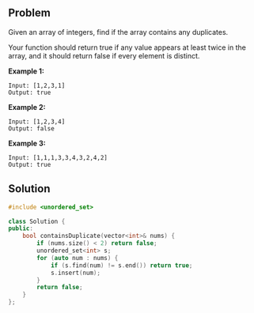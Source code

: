 ## Problem

Given an array of integers, find if the array contains any duplicates.

Your function should return true if any value appears at least twice in the array, and it should return false if every element is distinct.

**Example 1:**

```
Input: [1,2,3,1]
Output: true
```

**Example 2:**

```
Input: [1,2,3,4]
Output: false
```

**Example 3:**

```
Input: [1,1,1,3,3,4,3,2,4,2]
Output: true
```



## Solution

```cpp
#include <unordered_set>

class Solution {
public:
    bool containsDuplicate(vector<int>& nums) {
        if (nums.size() < 2) return false;
        unordered_set<int> s;
        for (auto num : nums) {
            if (s.find(num) != s.end()) return true;
            s.insert(num);
        }
        return false;
    }
};
```

